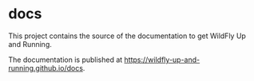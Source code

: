 # docs

This project contains the source of the documentation to get WildFly Up and Running.

The documentation is published at https://wildfly-up-and-running.github.io/docs.
